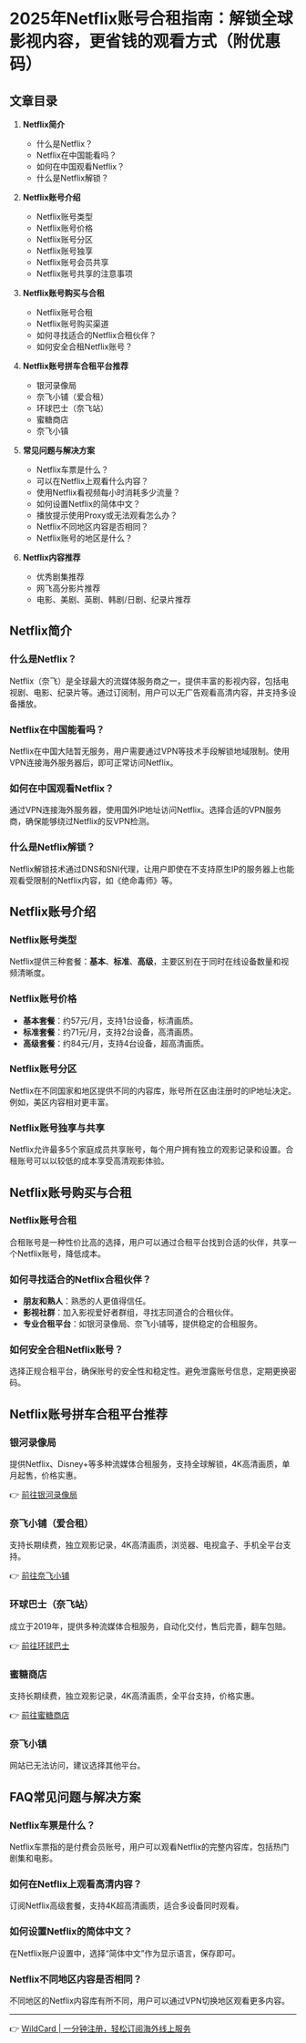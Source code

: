 # 2025年Netflix账号合租指南：解锁全球影视内容，更省钱的观看方式（附优惠码）

## 文章目录

1. **Netflix简介**
   - 什么是Netflix？
   - Netflix在中国能看吗？
   - 如何在中国观看Netflix？
   - 什么是Netflix解锁？
   
2. **Netflix账号介绍**
   - Netflix账号类型
   - Netflix账号价格
   - Netflix账号分区
   - Netflix账号独享
   - Netflix账号会员共享
   - Netflix账号共享的注意事项

3. **Netflix账号购买与合租**
   - Netflix账号合租
   - Netflix账号购买渠道
   - 如何寻找适合的Netflix合租伙伴？
   - 如何安全合租Netflix账号？

4. **Netflix账号拼车合租平台推荐**
   - 银河录像局
   - 奈飞小铺（爱合租）
   - 环球巴士（奈飞站）
   - 蜜糖商店
   - 奈飞小镇

5. **常见问题与解决方案**
   - Netflix车票是什么？
   - 可以在Netflix上观看什么内容？
   - 使用Netflix看视频每小时消耗多少流量？
   - 如何设置Netflix的简体中文？
   - 播放提示使用Proxy或无法观看怎么办？
   - Netflix不同地区内容是否相同？
   - Netflix账号的地区是什么？

6. **Netflix内容推荐**
   - 优秀剧集推荐
   - 网飞高分影片推荐
   - 电影、美剧、英剧、韩剧/日剧、纪录片推荐

## Netflix简介

### 什么是Netflix？
Netflix（奈飞）是全球最大的流媒体服务商之一，提供丰富的影视内容，包括电视剧、电影、纪录片等。通过订阅制，用户可以无广告观看高清内容，并支持多设备播放。

### Netflix在中国能看吗？
Netflix在中国大陆暂无服务，用户需要通过VPN等技术手段解锁地域限制。使用VPN连接海外服务器后，即可正常访问Netflix。

### 如何在中国观看Netflix？
通过VPN连接海外服务器，使用国外IP地址访问Netflix。选择合适的VPN服务商，确保能够绕过Netflix的反VPN检测。

### 什么是Netflix解锁？
Netflix解锁技术通过DNS和SNI代理，让用户即使在不支持原生IP的服务器上也能观看受限制的Netflix内容，如《绝命毒师》等。

## Netflix账号介绍

### Netflix账号类型
Netflix提供三种套餐：**基本**、**标准**、**高级**，主要区别在于同时在线设备数量和视频清晰度。

### Netflix账号价格
- **基本套餐**：约57元/月，支持1台设备，标清画质。
- **标准套餐**：约71元/月，支持2台设备，高清画质。
- **高级套餐**：约84元/月，支持4台设备，超高清画质。

### Netflix账号分区
Netflix在不同国家和地区提供不同的内容库，账号所在区由注册时的IP地址决定。例如，美区内容相对更丰富。

### Netflix账号独享与共享
Netflix允许最多5个家庭成员共享账号，每个用户拥有独立的观影记录和设置。合租账号可以以较低的成本享受高清观影体验。

## Netflix账号购买与合租

### Netflix账号合租
合租账号是一种性价比高的选择，用户可以通过合租平台找到合适的伙伴，共享一个Netflix账号，降低成本。

### 如何寻找适合的Netflix合租伙伴？
- **朋友和熟人**：熟悉的人更值得信任。
- **影视社群**：加入影视爱好者群组，寻找志同道合的合租伙伴。
- **专业合租平台**：如银河录像局、奈飞小铺等，提供稳定的合租服务。

### 如何安全合租Netflix账号？
选择正规合租平台，确保账号的安全性和稳定性。避免泄露账号信息，定期更换密码。

## Netflix账号拼车合租平台推荐

### 银河录像局
提供Netflix、Disney+等多种流媒体合租服务，支持全球解锁，4K高清画质，单月起售，价格实惠。

👉 [前往银河录像局](https://bbtdd.com/WildCard)

### 奈飞小铺（爱合租）
支持长期续费，独立观影记录，4K高清画质，浏览器、电视盒子、手机全平台支持。

👉 [前往奈飞小铺](https://bbtdd.com/WildCard)

### 环球巴士（奈飞站）
成立于2019年，提供多种流媒体合租服务，自动化交付，售后完善，翻车包赔。

👉 [前往环球巴士](https://bbtdd.com/WildCard)

### 蜜糖商店
支持长期续费，独立观影记录，4K高清画质，全平台支持，价格实惠。

👉 [前往蜜糖商店](https://bbtdd.com/WildCard)

### 奈飞小镇
网站已无法访问，建议选择其他平台。

## FAQ常见问题与解决方案

### Netflix车票是什么？
Netflix车票指的是付费会员账号，用户可以观看Netflix的完整内容库，包括热门剧集和电影。

### 如何在Netflix上观看高清内容？
订阅Netflix高级套餐，支持4K超高清画质，适合多设备同时观看。

### 如何设置Netflix的简体中文？
在Netflix账户设置中，选择“简体中文”作为显示语言，保存即可。

### Netflix不同地区内容是否相同？
不同地区的Netflix内容库有所不同，用户可以通过VPN切换地区观看更多内容。

---

👉 [WildCard | 一分钟注册，轻松订阅海外线上服务](https://bbtdd.com/WildCard)